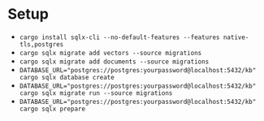 # Setup

* `cargo install sqlx-cli --no-default-features --features native-tls,postgres`
* `cargo sqlx migrate add vectors --source migrations`
* `cargo sqlx migrate add documents --source migrations`
* `DATABASE_URL="postgres://postgres:yourpassword@localhost:5432/kb" cargo sqlx database create`
* `DATABASE_URL="postgres://postgres:yourpassword@localhost:5432/kb" cargo sqlx migrate run --source migrations`
* `DATABASE_URL="postgres://postgres:yourpassword@localhost:5432/kb" cargo sqlx prepare`

#
